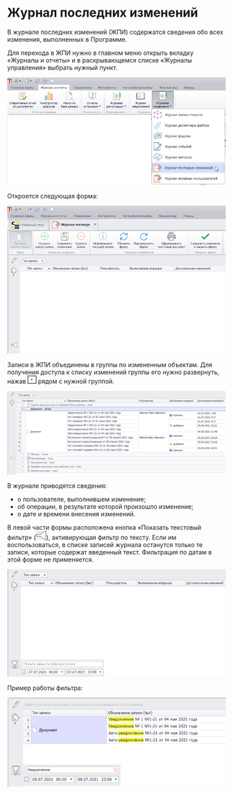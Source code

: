 # Журнал последних изменений

В журнале последних изменений (ЖПИ) содержатся сведения обо всех изменения, выполненных в Программе.

Для перехода в ЖПИ нужно в главном меню открыть вкладку «Журналы и отчеты» и в раскрывающемся списке «Журналы управления» выбрать нужный пункт.

![Переход к ЖПИ](images/15_journal_16.png)

Откроется следующая форма:

![Форма ЖПИ](images/15_journal_17.png)

Записи в ЖПИ объединены в группы по измененным объектам. Для получения доступа к списку изменений группы его нужно развернуть, нажав ![](../images/buttons/right.png) рядом с нужной группой.

![Записи в ЖПИ в свернутом и развернутом виде](images/15_journal_18.png)

В журнале приводятся сведения:

- о пользователе, выполнившем изменение;
- об операции, в результате которой произошло изменение;
- о дате и времени внесения изменений.
  
В левой части формы расположена кнопка «Показать текстовый фильтр» (![](../images/buttons/button_76.png)), активирующая фильтр по тексту. Если им воспользоваться, в списке записей журнала останутся только те записи, которые содержат введенный текст. Фильтрация по датам в этой форме не применяется.

![Текстовый фильтр формы ЖПИ](images/15_journal_19.png)
 
Пример работы фильтра:

![Пример работы фильтра](images/15_journal_20.png)